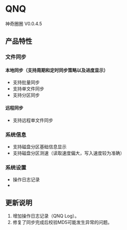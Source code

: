 # QNQ
神奇圈圈 V0.0.4.5

## 产品特性
### 文件同步
#### 本地同步（支持周期和定时同步策略以及进度显示）
- 支持批量同步
- 支持单文件同步
- 支持分区同步
#### 远程同步
- 支持远程单文件同步
### 系统信息
- 支持磁盘分区基础信息显示
- 支持磁盘分区测速（读取速度偏大，写入速度较为准确）
### 系统设置
- 操作日志记录
- 
## 更新说明
1. 增加操作日志记录（QNQ Log）。
2. 修复了同步完成后校验MD5可能发生异常的问题。

